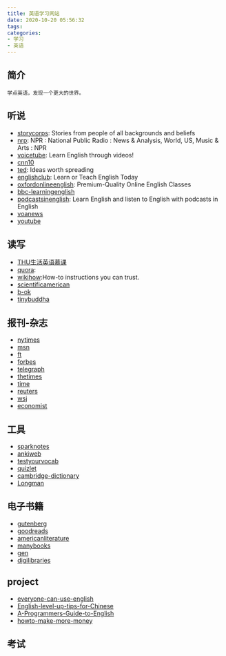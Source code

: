 ```yaml
---
title: 英语学习网站
date: 2020-10-20 05:56:32
tags:
categories:
- 学习
- 英语
---
```

## 简介
    学点英语，发现一个更大的世界。

## 听说
- [storycorps](https://storycorps.org/):  Stories from people of all backgrounds and beliefs  
- [nrp](https://www.npr.org/): NPR : National Public Radio : News &amp; Analysis, World, US, Music &amp; Arts : NPR
- [voicetube](https://www.voicetube.com/):  Learn English through videos!
- [cnn10](https://edition.cnn.com/cnn10)
- [ted](https://www.ted.com/):  Ideas worth spreading
- [englishclub](https://www.englishclub.com/):  Learn or Teach English Today
- [oxfordonlineenglish](https://www.oxfordonlineenglish.com/):  Premium-Quality Online English Classes
- [bbc-learningenglish](https://www.bbc.co.uk/learningenglish/)
- [podcastsinenglish](https://www.podcastsinenglish.com/):  Learn English and listen to English with podcasts in English
- [voanews](https://www.voanews.com/)
- [youtube](https://www.youtube.com/)

<!--more-->

## 读写
- [THU生活英语慕课](http://mp.sohu.com/profile?xpt=cHBhZzk5NjgzMjYyNzhkOEBzb2h1LmNvbQ==)
- [quora](https://www.quora.com/):
- [wikihow](https://www.wikihow.com/):How-to instructions you can trust.
- [scientificamerican](https://www.scientificamerican.com/)
- [b-ok](https://b-ok.global/?regionChanged=&redirect=15629192)
- [tinybuddha](https://tinybuddha.com/)

## 报刊-杂志
- [nytimes](https://www.nytimes.com/)
- [msn](https://www.msn.com/en-us)
- [ft](https://www.ft.com/?saveConsentPreferences=success)
- [forbes](https://www.forbes.com/#ec66a272254c)
- [telegraph](https://www.telegraph.co.uk/#source=refresh)
- [thetimes](https://www.thetimes.co.uk/)
- [time](https://time.com/)
- [reuters](https://www.reuters.com/)
- [wsj](https://www.wsj.com/news/opinion)
- [economist](https://www.economist.com/)

## 工具
- [sparknotes](https://www.sparknotes.com/)
- [ankiweb](https://apps.ankiweb.net/)
- [testyourvocab](http://testyourvocab.com/)
- [quizlet](https://quizlet.com/en-gb)
- [cambridge-dictionary](https://dictionary.cambridge.org/)
- [Longman](https://www.ldoceonline.com/)

## 电子书籍
- [gutenberg](http://www.gutenberg.org/)
- [goodreads](https://www.goodreads.com/)
- [americanliterature](https://americanliterature.com/twenty-great-american-short-stories)
- [manybooks](https://manybooks.net/)
- [gen](http://gen.lib.rus.ec/)
- [digilibraries](https://digilibraries.com/)

## project
- [everyone-can-use-english](https://github.com/xiaolai/everyone-can-use-english)
- [English-level-up-tips-for-Chinese](https://github.com/byoungd/English-level-up-tips-for-Chinese)
- [A-Programmers-Guide-to-English](https://github.com/yujiangshui/A-Programmers-Guide-to-English)
- [howto-make-more-money](https://github.com/easychen/howto-make-more-money)

## 考试
